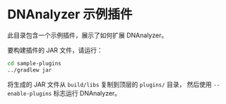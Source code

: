 # DNAnalyzer 示例插件

此目录包含一个示例插件，展示了如何扩展 DNAnalyzer。

要构建插件的 JAR 文件，请运行：

```bash
cd sample-plugins
../gradlew jar
```

将生成的 JAR 文件从 `build/libs` 复制到顶层的 `plugins/` 目录，
然后使用 `--enable-plugins` 标志运行 DNAnalyzer。
